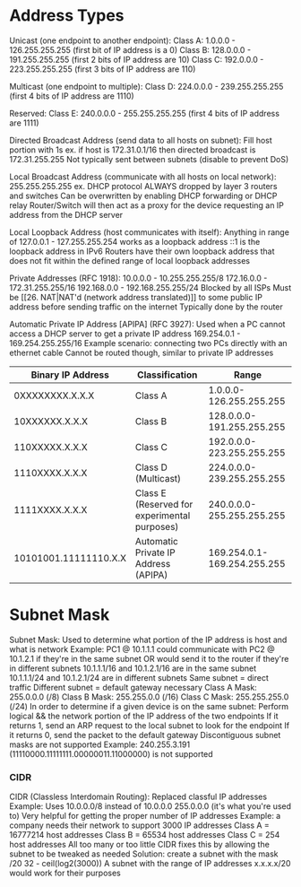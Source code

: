 # Address Types
Unicast (one endpoint to another endpoint):
	Class A: 1.0.0.0 - 126.255.255.255 (first bit of IP address is a 0)
	Class B: 128.0.0.0 - 191.255.255.255 (first 2 bits of IP address are 10)
	Class C: 192.0.0.0 - 223.255.255.255 (first 3 bits of IP address are 110)		

Multicast (one endpoint to multiple):
	Class D: 224.0.0.0 - 239.255.255.255 (first 4 bits of IP address are 1110)

Reserved:
	Class E: 240.0.0.0 - 255.255.255.255 (first 4 bits of IP address are 1111)

Directed Broadcast Address (send data to all hosts on subnet):
	Fill host portion with 1s
		ex. if host is 172.31.0.1/16 then directed broadcast is 172.31.255.255
	Not typically sent between subnets (disable to prevent DoS)

Local Broadcast Address (communicate with all hosts on local network):
	255.255.255.255
		ex. DHCP protocol
	ALWAYS dropped by layer 3 routers and switches
		Can be overwritten by enabling DHCP forwarding or DHCP relay
		Router/Switch will then act as a proxy for the device requesting an IP address from the DHCP server

Local Loopback Address (host communicates with itself):
	Anything in range of 127.0.0.1 - 127.255.255.254 works as a loopback address
	::1 is the loopback address in IPv6
	Routers have their own loopback address that does not fit within the defined range of local loopback addresses
	
Private Addresses (RFC 1918):
	10.0.0.0 - 10.255.255.255/8
	172.16.0.0 - 172.31.255.255/16
	192.168.0.0 - 192.168.255.255/24
	Blocked by all ISPs
	Must be [[26. NAT|NAT'd (network address translated)]] to some public IP address before sending traffic on the internet
		Typically done by the router

Automatic Private IP Address \[APIPA] (RFC 3927):
	Used when a PC cannot access a DHCP server to get a private IP address
	169.254.0.1 - 169.254.255.255/16
	Example scenario: connecting two PCs directly with an ethernet cable
	Cannot be routed though, similar to private IP addresses

| Binary IP Address     | Classification                               | Range                       |
| --------------------- | -------------------------------------------- | --------------------------- |
| 0XXXXXXXX.X.X.X       | Class A                                      | 1.0.0.0-126.255.255.255     |
| 10XXXXXX.X.X.X        | Class B                                      | 128.0.0.0-191.255.255.255   |
| 110XXXXX.X.X.X        | Class C                                      | 192.0.0.0-223.255.255.255   |
| 1110XXXX.X.X.X        | Class D (Multicast)                          | 224.0.0.0-239.255.255.255   |
| 1111XXXX.X.X.X        | Class E (Reserved for experimental purposes) | 240.0.0.0-255.255.255.255   |
| 10101001.11111110.X.X | Automatic Private IP Address (APIPA)         | 169.254.0.1-169.254.255.255 |
# Subnet Mask
Subnet Mask:
	Used to determine what portion of the IP address is host and what is network
	Example: PC1 @ 10.1.1.1 could communicate with PC2 @ 10.1.2.1 if they're in the same subnet OR would send it to the router if they're in different subnets
		10.1.1.1/16 and 10.1.2.1/16 are in the same subnet
		10.1.1.1/24 and 10.1.2.1/24 are in different subnets
	Same subnet = direct traffic
	Different subnet = default gateway necessary
	Class A Mask: 255.0.0.0 (/8)
	Class B Mask: 255.255.0.0 (/16)
	Class C Mask: 255.255.255.0 (/24)
	In order to determine if a given device is on the same subnet:
		Perform logical && the network portion of the IP address of the two endpoints
			If it returns 1, send an ARP request to the local subnet to look for the endpoint
			If it returns 0, send the packet to the default gateway
	Discontiguous subnet masks are not supported
		Example: 240.255.3.191 (11110000.11111111.00000011.11000000) is not supported
### CIDR
CIDR (Classless Interdomain Routing):
	Replaced classful IP addresses
		Example: Uses 10.0.0.0/8 instead of 10.0.0.0 255.0.0.0 (it's what you're used to)
	Very helpful for getting the proper number of IP addresses
		Example: a company needs their network to support 3000 IP addresses
			Class A = 16777214 host addresses
			Class B = 65534 host addresses
			Class C = 254 host addresses
			All too many or too little
				CIDR fixes this by allowing the subnet to be tweaked as needed
			Solution: create a subnet with the mask /20
				32 - ceil(log2(3000))
			A subnet with the range of IP addresses x.x.x.x/20 would work for their purposes